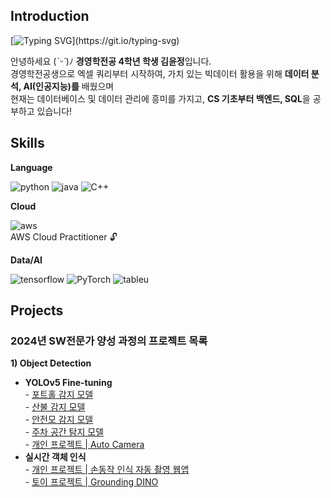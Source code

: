 <div>
  <h2>Introduction</h2>
  
  [![Typing SVG](https://readme-typing-svg.demolab.com?font=Fira+Code&pause=1000&color=000000&random=false&width=435&lines=Hello+world%2C+This+is+JERRY'S+GITHUB!)](https://git.io/typing-svg)
  
  안녕하세요 (*ˊᵕˋ*)ﾉ **경영학전공 4학년 학생 김윤정**입니다. <br>
  경영학전공생으로 엑셀 쿼리부터 시작하여, 가치 있는 빅데이터 활용을 위해 **데이터 분석, AI(인공지능)를** 배웠으며 <br>
  현재는 데이터베이스 및 데이터 관리에 흥미를 가지고, **CS 기초부터 백엔드, SQL**을 공부하고 있습니다!
  
</div>

<div>
  <h2>Skills</h2>
  
  **Language**
  
  ![python](https://img.shields.io/badge/Python-3776AB?style=for-the-badge&logo=python&logoColor=white)
  ![java](https://img.shields.io/badge/Java-ED8B00?style=for-the-badge&logo=openjdk&logoColor=white)
  ![C++](https://img.shields.io/badge/C%2B%2B-00599C?style=for-the-badge&logo=c%2B%2B&logoColor=white)<br>

  **Cloud**
  
  ![aws](https://img.shields.io/badge/Amazon_AWS-232F3E?style=for-the-badge&logo=amazon-aws&logoColor=white) <br>
  AWS Cloud Practitioner :unlock:
 

  **Data/AI**
  
  ![tensorflow](https://img.shields.io/badge/TensorFlow-FF6F00?style=for-the-badge&logo=tensorflow&logoColor=white)
  ![PyTorch](https://img.shields.io/badge/PyTorch-%23EE4C2C.svg?style=for-the-badge&logo=PyTorch&logoColor=white)
  ![tableu](https://img.shields.io/badge/Tableau-E97627?style=for-the-badge&logo=Tableau&logoColor=white) <br>
  
</div>

<div>
  <h2>Projects</h2>
  <h3>2024년 SW전문가 양성 과정의 프로젝트 목록</h3>
  
  **1) Object Detection** <br>
  
  -  **YOLOv5 Fine-tuning** <br>
    - [포트홀 감지 모델](https://github.com/kingodjerry/YOLOv5projects/blob/main/Pothole.ipynb) <br>
    - [산불 감지 모델](https://github.com/kingodjerry/YOLOv5projects/blob/main/wildfire.ipynb) <br>
    - [안전모 감지 모델](https://github.com/kingodjerry/YOLOv5projects/blob/main/HardHatWorkers.ipynb) <br>
    - [주차 공간 탐지 모델](https://github.com/kingodjerry/YOLOv5projects/blob/main/PKLot.ipynb) <br>
    - [개인 프로젝트 | Auto Camera](https://github.com/kingodjerry/YOLOv5projects/blob/main/Auto_cam.ipynb) <br>
  -  **실시간 객체 인식** <br>
    - [개인 프로젝트 | 손동작 인식 자동 촬영 웹앱](https://github.com/kingodjerry/auto_camera) <br>
    - [토이 프로젝트 | Grounding DINO](https://github.com/kingodjerry/grounding_dino) <br>
</div>
